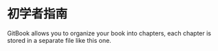 # 初学者指南

GitBook allows you to organize your book into chapters, each chapter is stored in a separate file like this one.
